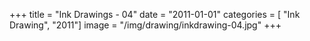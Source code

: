 +++
title = "Ink Drawings - 04"
date = "2011-01-01"
categories = [ "Ink Drawing", "2011"]
image = "/img/drawing/inkdrawing-04.jpg"
+++

